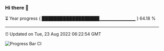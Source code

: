### Hi there 👋

⏳ Year progress { ███████████████████▁▁▁▁▁▁▁▁▁▁▁ } 64.18 %

---

⏰ Updated on Tue, 23 Aug 2022 06:22:54 GMT

![Progress Bar CI](https://github.com/Shyam-Makwana/GitHub-Actions-Demo/workflows/Progress%20Bar%20CI/badge.svg)
